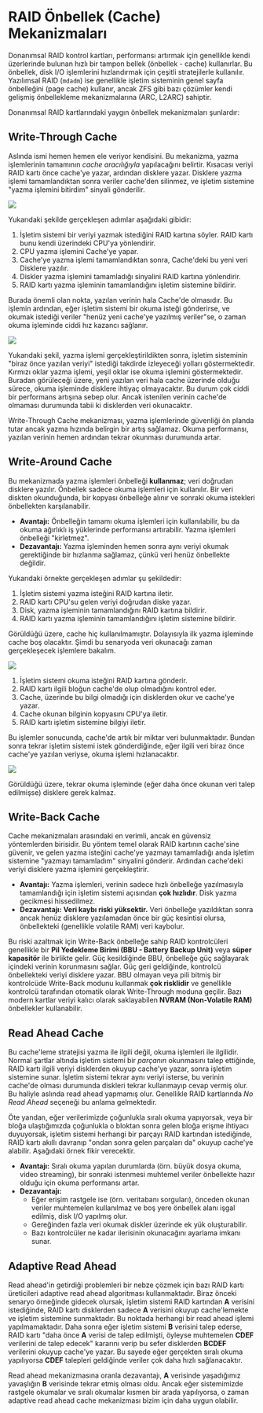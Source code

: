 # RAID Önbellek (Cache) Mekanizmaları

Donanımsal RAID kontrol kartları, performansı artırmak için genellikle kendi üzerlerinde bulunan hızlı bir tampon bellek (önbellek - cache) kullanırlar. Bu önbellek, disk I/O işlemlerini hızlandırmak için çeşitli stratejilerle kullanılır. Yazılımsal RAID (`mdadm`) ise genellikle işletim sisteminin genel sayfa önbelleğini (page cache) kullanır, ancak ZFS gibi bazı çözümler kendi gelişmiş önbellekleme mekanizmalarına (ARC, L2ARC) sahiptir.

Donanımsal RAID kartlarındaki yaygın önbellek mekanizmaları şunlardır:

## Write-Through Cache

Aslında ismi hemen hemen ele veriyor kendisini. Bu mekanizma, yazma işlemlerinin tamamının _cache aracılığıyla_ yapılacağını belirtir. Kısacası veriyi RAID kartı önce cache'ye yazar, ardından disklere yazar. Disklere yazma işlemi tamamlandıktan sonra veriler cache'den silinmez, ve işletim sistemine "yazma işlemini bitirdim" sinyali gönderilir.

![](../.gitbook/assets/cache-write-through1-small.png)

Yukarıdaki şekilde gerçekleşen adımlar aşağıdaki gibidir:

1. İşletim sistemi bir veriyi yazmak istediğini RAID kartına söyler. RAID kartı bunu kendi üzerindeki CPU'ya yönlendirir.
2. CPU yazma işlemini Cache'ye yapar.
3. Cache'ye yazma işlemi tamamlandıktan sonra, Cache'deki bu yeni veri Disklere yazılır.
4. Diskler yazma işlemini tamamladığı sinyalini RAID kartına yönlendirir.
5. RAID kartı yazma işleminin tamamlandığını işletim sistemine bildirir.

Burada önemli olan nokta, yazılan verinin hala Cache'de olmasıdır. Bu işlemin ardından, eğer işletim sistemi bir okuma isteği gönderirse, ve okumak istediği veriler "henüz yeni cache'ye yazılmış veriler"se, o zaman okuma işleminde ciddi hız kazancı sağlanır.

![](../.gitbook/assets/cache-write-through2-small.png)

Yukarıdaki şekil, yazma işlemi gerçekleştirildikten sonra, işletim sisteminin "biraz önce yazılan veriyi" istediği takdirde izleyeceği yolları göstermektedir. Kırmızı oklar yazma işlemi, yeşil oklar ise okuma işlemini göstermektedir. Buradan görüleceği üzere, yeni yazılan veri hala cache üzerinde olduğu sürece, okuma işleminde disklere ihtiyaç olmayacaktır. Bu durum çok ciddi bir performans artışına sebep olur. Ancak istenilen verinin cache'de olmaması durumunda tabii ki disklerden veri okunacaktır.

Write-Through Cache mekanizması, yazma işlemlerinde güvenliği ön planda tutar ancak yazma hızında belirgin bir artış sağlamaz. Okuma performansı, yazılan verinin hemen ardından tekrar okunması durumunda artar.

## Write-Around Cache

Bu mekanizmada yazma işlemleri önbelleği **kullanmaz**; veri doğrudan disklere yazılır. Önbellek sadece okuma işlemleri için kullanılır. Bir veri diskten okunduğunda, bir kopyası önbelleğe alınır ve sonraki okuma istekleri önbellekten karşılanabilir.

*   **Avantajı:** Önbelleğin tamamı okuma işlemleri için kullanılabilir, bu da okuma ağırlıklı iş yüklerinde performansı artırabilir. Yazma işlemleri önbelleği "kirletmez".
*   **Dezavantajı:** Yazma işleminden hemen sonra aynı veriyi okumak gerektiğinde bir hızlanma sağlamaz, çünkü veri henüz önbellekte değildir.

Yukarıdaki örnekte gerçekleşen adımlar şu şekildedir:

1. İşletim sistemi yazma isteğini RAID kartına iletir.
2. RAID kartı CPU'su gelen veriyi doğrudan diske yazar.
3. Disk, yazma işleminin tamamlandığını RAID kartına bildirir.
4. RAID kartı yazma işleminin tamamlandığını işletim sistemine bildirir.

Görüldüğü üzere, cache hiç kullanılmamıştır. Dolayısıyla ilk yazma işleminde cache boş olacaktır. Şimdi bu senaryoda veri okunacağı zaman gerçekleşecek işlemlere bakalım.

![](../.gitbook/assets/cache-write-around2-small.png)

1. İşletim sistemi okuma isteğini RAID kartına gönderir.
2. RAID kartı ilgili bloğun cache'de olup olmadığını kontrol eder.
3. Cache, üzerinde bu bilgi olmadığı için disklerden okur ve cache'ye yazar.
4. Cache okunan bilginin kopyasını CPU'ya iletir.
5. RAID kartı işletim sistemine bilgiyi iletir.

Bu işlemler sonucunda, cache'de artık bir miktar veri bulunmaktadır. Bundan sonra tekrar işletim sistemi istek gönderdiğinde, eğer ilgili veri biraz önce cache'ye yazılan veriyse, okuma işlemi hızlanacaktır.

![](../.gitbook/assets/cache-write-around3-small.png)

Görüldüğü üzere, tekrar okuma işleminde (eğer daha önce okunan veri talep edilmişse) disklere gerek kalmaz.

## Write-Back Cache

Cache mekanizmaları arasındaki en verimli, ancak en güvensiz yöntemlerden birisidir. Bu yöntem temel olarak RAID kartının cache'sine güvenir, ve gelen yazma isteğini cache'ye yazmayı tamamladığı anda işletim sistemine "yazmayı tamamladım" sinyalini gönderir. Ardından cache'deki veriyi disklere yazma işlemini gerçekleştirir.

*   **Avantajı:** Yazma işlemleri, verinin sadece hızlı önbelleğe yazılmasıyla tamamlandığı için işletim sistemi açısından **çok hızlıdır**. Disk yazma gecikmesi hissedilmez.
*   **Dezavantajı:** **Veri kaybı riski yüksektir.** Veri önbelleğe yazıldıktan sonra ancak henüz disklere yazılamadan önce bir güç kesintisi olursa, önbellekteki (genellikle volatile RAM) veri kaybolur.

Bu riski azaltmak için Write-Back önbelleğe sahip RAID kontrolcüleri genellikle bir **Pil Yedekleme Birimi (BBU - Battery Backup Unit)** veya **süper kapasitör** ile birlikte gelir. Güç kesildiğinde BBU, önbelleğe güç sağlayarak içindeki verinin korunmasını sağlar. Güç geri geldiğinde, kontrolcü önbellekteki veriyi disklere yazar. BBU olmayan veya pili bitmiş bir kontrolcüde Write-Back modunu kullanmak **çok risklidir** ve genellikle kontrolcü tarafından otomatik olarak Write-Through moduna geçilir. Bazı modern kartlar veriyi kalıcı olarak saklayabilen **NVRAM (Non-Volatile RAM)** önbellekler kullanabilir.

## Read Ahead Cache

Bu cache'leme stratejisi yazma ile ilgili değil, okuma işlemleri ile ilgilidir. Normal şartlar altında işletim sistemi bir _parçanın_ okunmasını talep ettiğinde, RAID kartı ilgili veriyi disklerden okuyup cache'ye yazar, sonra işletim sistemine sunar. İşletim sistemi tekrar aynı veriyi isterse, bu verinin cache'de olması durumunda diskleri tekrar kullanmayıp cevap vermiş olur. Bu haliyle aslında read ahead yapmamış olur. Genellikle RAID kartlarında _No Read Ahead_ seçeneği bu anlama gelmektedir.

Öte yandan, eğer verilerimizde çoğunlukla sıralı okuma yapıyorsak, veya bir bloğa ulaştığımızda çoğunlukla o bloktan sonra gelen bloğa erişme ihtiyacı duyuyorsak, işletim sistemi herhangi bir parçayı RAID kartından istediğinde, RAID kartı akıllı davranıp "ondan sonra gelen parçaları da" okuyup cache'ye alabilir. Aşağıdaki örnek fikir verecektir.

*   **Avantajı:** Sıralı okuma yapılan durumlarda (örn. büyük dosya okuma, video streaming), bir sonraki istenmesi muhtemel veriler önbellekte hazır olduğu için okuma performansı artar.
*   **Dezavantajı:**
    *   Eğer erişim rastgele ise (örn. veritabanı sorguları), önceden okunan veriler muhtemelen kullanılmaz ve boş yere önbellek alanı işgal edilmiş, disk I/O yapılmış olur.
    *   Gereğinden fazla veri okumak diskler üzerinde ek yük oluşturabilir.
    *   Bazı kontrolcüler ne kadar ilerisinin okunacağını ayarlama imkanı sunar.

## Adaptive Read Ahead

Read ahead'in getirdiği problemleri bir nebze çözmek için bazı RAID kartı üreticileri adaptive read ahead algoritması kullanmaktadır. Biraz önceki senaryo örneğinde gidecek olursak, işletim sistemi RAID kartından **A** verisini istediğinde, RAID kartı disklerden sadece **A** verisini okuyup cache'lemekte ve işletim sistemine sunmaktadır. Bu noktada herhangi bir read ahead işlemi yapılmamaktadır. Daha sonra eğer işletim sistemi **B** verisini talep ederse, RAID kartı "daha önce **A** verisi de talep edilmişti, öyleyse muhtemelen **CDEF** verilerini de talep edecek" kararını verip bu sefer disklerden **BCDEF** verilerini okuyup cache'ye yazar. Bu sayede eğer gerçekten sıralı okuma yapılıyorsa **CDEF** talepleri geldiğinde veriler çok daha hızlı sağlanacaktır.

Read ahead mekanizmasına oranla dezavantajı, **A** verisinde yaşadığımız yavaşlığın **B** verisinde tekrar etmiş olması oldu. Ancak eğer sistemimizde rastgele okumalar ve sıralı okumalar kısmen bir arada yapılıyorsa, o zaman adaptive read ahead cache mekanizması bizim için daha uygun olabilir.
